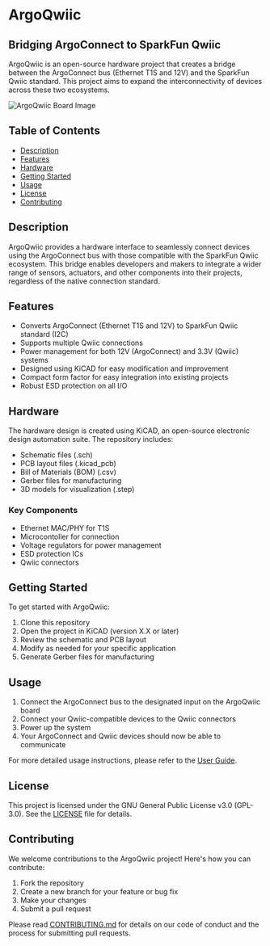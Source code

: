 # ArgoQwiic

## Bridging ArgoConnect to SparkFun Qwiic

ArgoQwiic is an open-source hardware project that creates a bridge between the ArgoConnect bus (Ethernet T1S and 12V) and the SparkFun Qwiic standard. This project aims to expand the interconnectivity of devices across these two ecosystems.

![ArgoQwiic Board Image](link_to_board_image.jpg)

## Table of Contents

- [Description](#description)
- [Features](#features)
- [Hardware](#hardware)
- [Getting Started](#getting-started)
- [Usage](#usage)
- [License](#license)
- [Contributing](#contributing)

## Description

ArgoQwiic provides a hardware interface to seamlessly connect devices using the ArgoConnect bus with those compatible with the SparkFun Qwiic ecosystem. This bridge enables developers and makers to integrate a wider range of sensors, actuators, and other components into their projects, regardless of the native connection standard.

## Features

- Converts ArgoConnect (Ethernet T1S and 12V) to SparkFun Qwiic standard (I2C)
- Supports multiple Qwiic connections
- Power management for both 12V (ArgoConnect) and 3.3V (Qwiic) systems
- Designed using KiCAD for easy modification and improvement
- Compact form factor for easy integration into existing projects
- Robust ESD protection on all I/O

## Hardware

The hardware design is created using KiCAD, an open-source electronic design automation suite. The repository includes:

- Schematic files (.sch)
- PCB layout files (.kicad_pcb)
- Bill of Materials (BOM) (.csv)
- Gerber files for manufacturing
- 3D models for visualization (.step)

### Key Components

- Ethernet MAC/PHY for T1S
- Microcontoller for connection
- Voltage regulators for power management
- ESD protection ICs
- Qwiic connectors

## Getting Started

To get started with ArgoQwiic:

1. Clone this repository
2. Open the project in KiCAD (version X.X or later)
3. Review the schematic and PCB layout
4. Modify as needed for your specific application
5. Generate Gerber files for manufacturing

## Usage

1. Connect the ArgoConnect bus to the designated input on the ArgoQwiic board
2. Connect your Qwiic-compatible devices to the Qwiic connectors
3. Power up the system
4. Your ArgoConnect and Qwiic devices should now be able to communicate

For more detailed usage instructions, please refer to the [User Guide](link_to_user_guide.md).

## License

This project is licensed under the GNU General Public License v3.0 (GPL-3.0). See the [LICENSE](LICENSE) file for details.

## Contributing

We welcome contributions to the ArgoQwiic project! Here's how you can contribute:

1. Fork the repository
2. Create a new branch for your feature or bug fix
3. Make your changes
4. Submit a pull request

Please read [CONTRIBUTING.md](CONTRIBUTING.md) for details on our code of conduct and the process for submitting pull requests.
